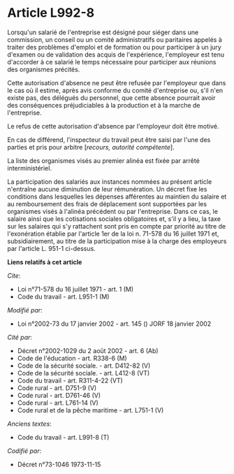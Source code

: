 # Article L992-8

Lorsqu'un salarié de l'entreprise est désigné pour siéger dans une commission, un conseil ou un comité administratifs ou
paritaires appelés à traiter des problèmes d'emploi et de formation ou pour participer à un jury d'examen ou de validation
des acquis de l'expérience, l'employeur est tenu d'accorder à ce salarié le temps nécessaire pour participer aux réunions des
organismes précités.

Cette autorisation d'absence ne peut être refusée par l'employeur que dans le cas où il estime, après avis conforme du comité
d'entreprise ou, s'il n'en existe pas, des délégués du personnel, que cette absence pourrait avoir des conséquences
préjudiciables à la production et à la marche de l'entreprise.

Le refus de cette autorisation d'absence par l'employeur doit être motivé.

En cas de différend, l'inspecteur du travail peut être saisi par l'une des parties et pris pour arbitre [*recours, autorité
compétente*].

La liste des organismes visés au premier alinéa est fixée par arrêté interministériel.

La participation des salariés aux instances nommées au présent article n'entraîne aucune diminution de leur rémunération. Un
décret fixe les conditions dans lesquelles les dépenses afférentes au maintien du salaire et au remboursement des frais de
déplacement sont supportées par les organismes visés à l'alinéa précédent ou par l'entreprise. Dans ce cas, le salaire ainsi
que les cotisations sociales obligatoires et, s'il y a lieu, la taxe sur les salaires qui s'y rattachent sont pris en compte
par priorité au titre de l'exonération établie par l'article 1er de la loi n. 71-578 du 16 juillet 1971 et, subsidiairement,
au titre de la participation mise à la charge des employeurs par l'article L. 951-1 ci-dessus.

**Liens relatifs à cet article**

_Cite_:

  - Loi n°71-578 du 16 juillet 1971 - art. 1 (M)
  - Code du travail - art. L951-1 (M)

_Modifié par_:

  - Loi n°2002-73 du 17 janvier 2002 - art. 145 () JORF 18 janvier 2002

_Cité par_:

  - Décret n°2002-1029 du 2 août 2002 - art. 6 (Ab)
  - Code de l'éducation - art. R338-6 (M)
  - Code de la sécurité sociale. - art. D412-82 (V)
  - Code de la sécurité sociale. - art. L412-8 (VT)
  - Code du travail - art. R311-4-22 (VT)
  - Code rural - art. D751-9 (V)
  - Code rural - art. D761-46 (V)
  - Code rural - art. L761-14 (V)
  - Code rural et de la pêche maritime - art. L751-1 (V)

_Anciens textes_:

  - Code du travail - art. L991-8 (T)

_Codifié par_:

  - Décret n°73-1046 1973-11-15
